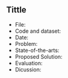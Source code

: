 ## Tittle
- File: 
- Code and dataset:
- Date: 
- Problem: 
- State-of-the-arts:
- Proposed Solution:
- Evaluation:
- Dicussion: